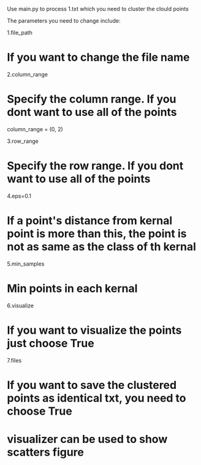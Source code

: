 Use main.py to process 1.txt which you need to cluster the clould points

The parameters you need to change include:

1.file_path 
# If you want to change the file name 

2.column_range 
# Specify the column range. If you dont want to use all of the points 
column_range = (0, 2)

3.row_range 
# Specify the row range. If you dont want to use all of the points 

4.eps=0.1
# If a point's distance from kernal point is more than this, the point is not as same as the class of th kernal

5.min_samples
# Min points in each kernal

6.visualize
# If you want to visualize the points just choose True

7.files
# If you want to save the clustered points as identical txt, you need to choose True

# visualizer can be used to show scatters figure 
